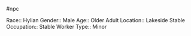 #npc 

Race:: Hylian
Gender:: Male
Age:: Older Adult
Location:: Lakeside Stable
Occupation:: Stable Worker
Type:: Minor
